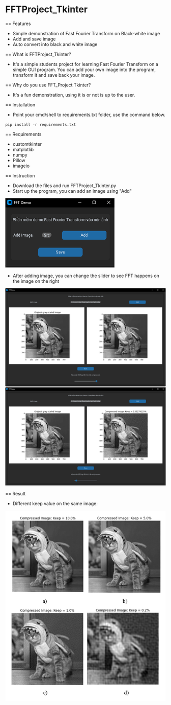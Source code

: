 # FFTProject_Tkinter

== Features
  * Simple demonstration of Fast Fourier Transform on Black-white image
  * Add and save image
  * Auto convert into black and white image

== What is FFTProject_Tkinter?
 * It's a simple students project for learning Fast Fourier Transform on a simple GUI program. You can add your own   image into the program, transform it and save back your image.

== Why do you use FFT_Project Tkinter?
 * It's a fun demonstration, using it is or not is up to the user.

== Installation
 * Point your cmd/shell to requirements.txt folder, use the command below.
 ```shell
 pip install -r requirements.txt
 ```
== Requirements
 * customtkinter
 * matplotlib
 * numpy
 * Pillow
 * imageio
 
== Instruction
 * Download the files and run FFTProject_Tkinter.py
 * Start up the program, you can add an image using "Add"
   
![alt text](https://github.com/Erisuru/FFTProject_Tkinter/blob/main/readme_img/1.png?raw=true)

 * After adding image, you can change the slider to see FFT happens on the image on the right
   
![alt text](https://github.com/Erisuru/FFTProject_Tkinter/blob/main/readme_img/2.png?raw=true)
![alt text](https://github.com/Erisuru/FFTProject_Tkinter/blob/main/readme_img/3.png?raw=true)

== Result
 * Different keep value on the same image:
   
![alt text](https://github.com/Erisuru/FFTProject_Tkinter/blob/main/readme_img/4.png?raw=true)
